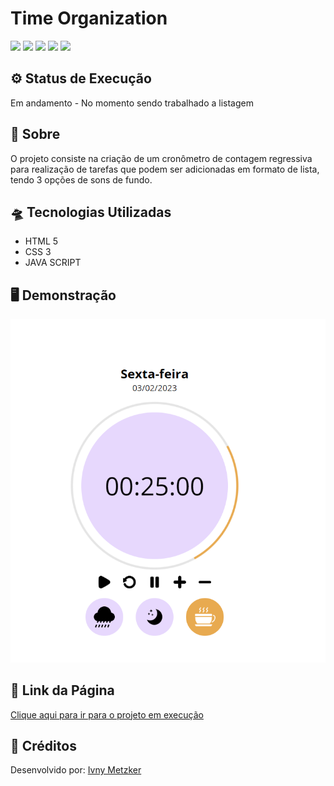 # Time Organization

![](https://img.shields.io/badge/HTML5-E34F26?style=for-the-badge&logo=html5&logoColor=white)
![](https://img.shields.io/badge/javascript-yellow?style=for-the-badge&logo=javascript&logoColor=white)
![](https://img.shields.io/badge/CSS3-1572B6?style=for-the-badge&logo=css3&logoColor=white)
![](https://img.shields.io/badge/Visual_Studio_Code-0078D4?style=for-the-badge&logo=visual%20studio%20code&logoColor=white)
![](https://img.shields.io/badge/Markdown-000000?style=for-the-badge&logo=markdown&logoColor=white)

## ⚙ Status de Execução

Em andamento - No momento sendo trabalhado a listagem


## 📎 Sobre

O projeto consiste na criação de um cronômetro de contagem regressiva para realização de tarefas que podem ser adicionadas em formato de lista, tendo 3 opções de sons de fundo.

## 🛸 Tecnologias Utilizadas

- HTML 5
- CSS 3
- JAVA SCRIPT

## 🖥️ Demonstração

<img src="./assets/img/previewTimer.png" alt="preview site">

## 🔗 Link da Página

<a href="https://time-to-focus-by-imetzker.netlify.app/" rel="Site" target="_blank">Clique aqui para ir para o projeto em execução</a>

## 👾 Créditos

<p>
Desenvolvido por: <a href="https://github.com/iMetzker">Ivny Metzker</a> <br>

